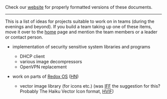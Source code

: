 Check our [website](http://rustaceans.uk/) for
properly formatted versions of these documents.

---

This is a list of ideas for projects suitable to work on in teams
(during the evenings and beyond). If you build a team taking up one of
these items, move it over to the [home](Home.md) page and mention the
team members or a leader or contact person.

* implementation of security sensitive system libraries and programs

    * DHCP client
    * various image decompressors
    * OpenVPN replacement

* work on parts of [Redox OS](http://www.redox-os.org/)
  ([HN](https://news.ycombinator.com/item?id=10295187))

    * vector image library (for icons etc.) (was [IFF](https://en.wikipedia.org/wiki/Interchange_File_Format) the suggestion for this? Probably The Haiku Vector Icon format, [HVIF](https://en.wikipedia.org/wiki/Haiku_Vector_Icon_Format))

